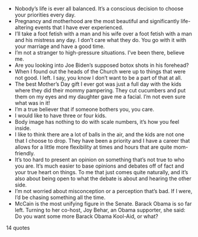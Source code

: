  - Nobody’s life is ever all balanced. It’s a conscious decision to choose your priorities every day.
 - Pregnancy and motherhood are the most beautiful and significantly life-altering events that I have ever experienced.
 - I’ll take a foot fetish with a man and his wife over a foot fetish with a man and his mistress any day. I don’t care what they do. You go with it with your marriage and have a good time.
 - I’m not a stranger to high-pressure situations. I’ve been there, believe me.
 - Are you looking into Joe Biden’s supposed botox shots in his forehead?
 - When I found out the heads of the Church were up to things that were not good. I left. I say, you know I don’t want to be a part of that at all.
 - The best Mother’s Day gift I ever got was just a full day with the kids where they did their mommy pampering. They cut cucumbers and put them on my eyes and my daughter gave me a facial. I’m not even sure what was in it!
 - I’m a true believer that if someone bothers you, you care.
 - I would like to have three or four kids.
 - Body image has nothing to do with scale numbers, it’s how you feel inside.
 - I like to think there are a lot of balls in the air, and the kids are not one that I choose to drop. They have been a priority and I have a career that allows for a little more flexibility at times and hours that are quite mom-friendly.
 - It’s too hard to present an opinion on something that’s not true to who you are. It’s much easier to base opinions and debates off of fact and your true heart on things. To me that just comes quite naturally, and it’s also about being open to what the debate is about and hearing the other side.
 - I’m not worried about misconception or a perception that’s bad. If I were, I’d be chasing something all the time.
 - McCain is the most unifying figure in the Senate. Barack Obama is so far left. Turning to her co-host, Joy Behar, an Obama supporter, she said: Do you want some more Barack Obama Kool-Aid, or what?

14 quotes